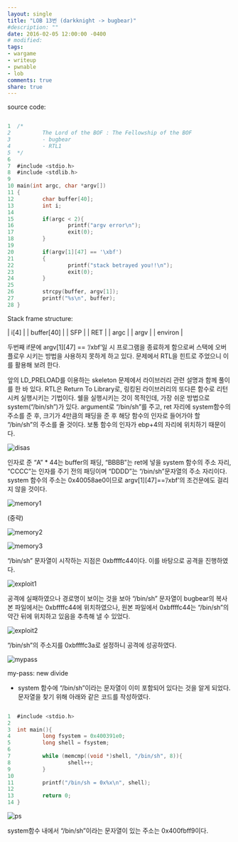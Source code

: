 ```yaml
---
layout: single
title: "LOB 13번 (darkknight -> bugbear)"
#description: ""
date: 2016-02-05 12:00:00 -0400
# modified: 
tags: 
- wargame
- writeup
- pwnable
- lob
comments: true
share: true
---
```


source code:

```c

1  /*
2          The Lord of the BOF : The Fellowship of the BOF
3          - bugbear
4          - RTL1
5  */
6  
7  #include <stdio.h>
8  #include <stdlib.h>
9  
10 main(int argc, char *argv[])
11 {
12         char buffer[40];
13         int i;
14 
15         if(argc < 2){
16                 printf("argv error\n");
17                 exit(0);
18         }
19 
20         if(argv[1][47] == '\xbf')
21         {
22                 printf("stack betrayed you!!\n");
23                 exit(0);
24         }
25 
26         strcpy(buffer, argv[1]);
27         printf("%s\n", buffer);
28 }

```

Stack frame structure:

| i[4] |
| buffer[40] |
| SFP |
| RET |
| argc |
| argv |
| environ |

두번째 if문에 argv[1][47] == ‘/xbf’일 시 프로그램을 종료하게 함으로써 스택에 오버플로우 시키는 방법을 사용하지 못하게 하고 있다. 문제에서 RTL을 힌트로 주었으니 이를 활용해 보려 한다.

앞의 LD_PRELOAD를 이용하는 skeleton 문제에서 라이브러리 관련 설명과 함께 풀이를 한 바 있다. RTL은 Return To Library로, 링킹된 라이브러리의 또다른 함수로 리턴시켜 실행시키는 기법이다. 쉘을 실행시키는 것이 목적인데, 가장 쉬운 방법으로 system(“/bin/sh”)가 있다. argument로 “/bin/sh”를 주고, ret 자리에 system함수의 주소를 준 후, 크기가 4만큼의 패딩을 준 후 해당 함수의 인자로 들어가야 할 “/bin/sh”의 주소를 줄 것이다. 보통 함수의 인자가 ebp+4의 자리에 위치하기 때문이다. 

![disas]({{site.url}}{{site.baseurl}}/assets/images/2016-02-05-LOB-13/0.png)

인자로 준 “A” * 44는 buffer의 패딩, “BBBB”는 ret에 넣을 system 함수의 주소 자리, “CCCC”는 인자를 주기 전의 패딩이며 “DDDD”는 “/bin/sh”문자열의 주소 자리이다. system 함수의 주소는 0x40058ae0이므로 argv[1][47]==’/xbf’의 조건문에도 걸리지 않을 것이다.

![memory1]({{site.url}}{{site.baseurl}}/assets/images/2016-02-05-LOB-13/1.png)

(중략)

![memory2]({{site.url}}{{site.baseurl}}/assets/images/2016-02-05-LOB-13/2.png)

![memory3]({{site.url}}{{site.baseurl}}/assets/images/2016-02-05-LOB-13/3.png)

“/bin/sh” 문자열이 시작하는 지점은 0xbffffc44이다. 이를 바탕으로 공격을 진행하였다.

![exploit1]({{site.url}}{{site.baseurl}}/assets/images/2016-02-05-LOB-13/4.png)

공격에 실패하였으나 경로명이 보이는 것을 보아 “/bin/sh” 문자열이 bugbear의 복사본 파일에서는 0xbffffc44에 위치하였으나, 원본 파일에서 0xbffffc44는 “/bin/sh”의 약간 뒤에 위치하고 있음을 추측해 낼 수 있었다.

![exploit2]({{site.url}}{{site.baseurl}}/assets/images/2016-02-05-LOB-13/5.png)

“/bin/sh”의 주소지를 0xbffffc3a로 설정하니 공격에 성공하였다.

![mypass]({{site.url}}{{site.baseurl}}/assets/images/2016-02-05-LOB-13/6.png)


my-pass: new divide


+ system 함수에 “/bin/sh”이라는 문자열이 이미 포함되어 있다는 것을 알게 되었다.
 문자열을 찾기 위해 아래와 같은 코드를 작성하였다.

```c

1  #include <stdio.h>
2  
3  int main(){
4          long fsystem = 0x400391e0;
5          long shell = fsystem;
6  
7          while (memcmp((void *)shell, "/bin/sh", 8)){
8                  shell++;
9          }
10 
11         printf("/bin/sh = 0x%x\n", shell);
12 
13         return 0;
14 }

```

![ps]({{site.url}}{{site.baseurl}}/assets/images/2016-02-05-LOB-13/7.png)


system함수 내에서 “/bin/sh”이라는 문자열이 있는 주소는 0x400fbff9이다.

